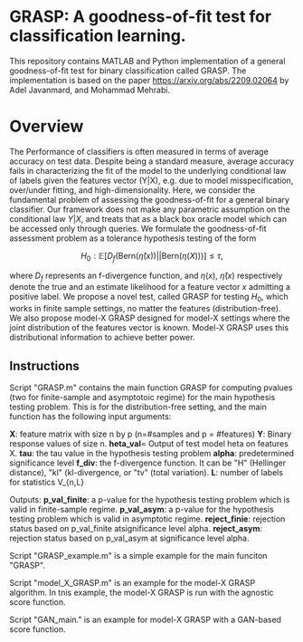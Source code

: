 # GRASP: A goodness-of-fit test for classification learning.
This repository contains MATLAB and Python implementation of a general goodness-of-fit test for binary classification called GRASP. The implementation is based on the paper https://arxiv.org/abs/2209.02064 by Adel Javanmard, and Mohammad Mehrabi. 
# Overview
The Performance of classifiers is often measured in terms of average accuracy on test data. Despite being a standard measure, average accuracy fails in characterizing the fit of the model to the underlying conditional law of labels given the features vector (Y|X), e.g. due to model misspecification, over/under fitting, and high-dimensionality. Here, we consider the fundamental problem of assessing the goodness-of-fit for a general binary classifier. Our framework does not make any parametric assumption on the conditional law $Y|X$, and treats that as a black box oracle model which can be accessed only through queries. We formulate the goodness-of-fit assessment problem as a tolerance hypothesis testing of the form

$$
H_0:\mathbb{E}\bigg[ D_f\Big( \mathsf{Bern}(\widehat{\eta}(x)) || \mathsf{Bern}(\eta(X)) \Big) \bigg]\leq \tau,
$$

where $D_f$ represents an f-divergence function, and $\eta(x)$, $\widehat{\eta}(x)$ respectively denote the true and an estimate likelihood for a feature vector $x$ admitting a positive label. We propose a novel test, called GRASP for testing $H_0$, which works in finite sample settings, no matter the features (distribution-free). We also propose model-X GRASP designed for model-X settings where the joint distribution of the features vector is known. Model-X GRASP uses this distributional information to achieve better power. 

## Instructions
Script "GRASP.m" contains the main function GRASP for computing pvalues (two for finite-sample and asymptotoic regime) for the main hypothesis testing problem. This is for the distribution-free setting, and the main function has the following input arguments:

**X**: feature matrix with size n by p  (n=#samples and p = #features)
**Y**: Binary response values of size n. 
**heta_val**= Output of test model heta on features X. 
**tau**: the tau value in the hypothesis testing problem
**alpha**: predetermined significance level 
**f_div**: the f-divergence function. It can be "H" (Hellinger distance), "kl" (kl-divergence, or "tv" (total variation).
**L**: number of labels for statistics V_{n,L}


Outputs:
**p_val_finite**: a p-value for the hypothesis testing problem which is valid in finite-sample regime.
**p_val_asym**:  a p-value for the hypothesis testing problem which is valid in asymptotic regime.
**reject_finie**: rejection status based on p_val_finite atsignificance level alpha.
**reject_asym**: rejection status based on p_val_asym at significance level alpha.


Script "GRASP_example.m" is a simple example for the main funciton "GRASP".

Script "model_X_GRASP.m" is an example for the model-X GRASP algorithm. In tnis example, the model-X GRASP is run with the agnostic score function.

Script "GAN_main." is an example for model-X GRASP with a GAN-based score function.






